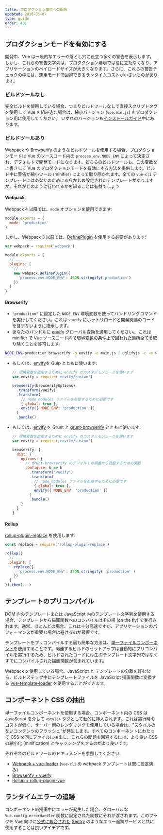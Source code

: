 ```yaml
---
title: プロダクション環境への配信
updated: 2018-05-07
type: guide
order: 401
---
```


## プロダクションモードを有効にする

開発中、Vue は一般的なエラーや落とし穴に役立つ多くの警告を表示します。しかし、これらの警告文字列は、プロダクション環境では役に立たなくなり、アプリケーションのペイロードサイズが大きくなります。さらに、これらの警告チェックの中には、運用モードで回避できるランタイムコストが小さいものがあります。

### ビルドツールなし

完全ビルドを使用している場合、つまりビルドツールなしで直接スクリプトタグを使用して Vue を組み込む場合は、縮小バージョン (`vue.min.js`) をプロダクション用に使用してください。 いずれのバージョンも[インストールガイド](installation.html#lt-script-gt-直接組み込み)中にあります。

### ビルドツールあり

Webpack や Browserify のようなビルドツールを使用する場合、プロダクションモードは Vue のソースコード内の `process.env.NODE_ENV` によって決定され、デフォルトで開発モードになります。どちらのビルドツールも、この変数を上書きして Vue のプロダクションモードを有効にする方法を提供します。ビルド中に警告が縮小ツール (minifier) によって取り除かれます。全ての `vue-cli` テンプレートにはあなたのためにあらかじめ設定されたテンプレートがありますが、それがどのように行われるかを知ることは有益でしょう:

#### Webpack

Webpack 4 以降では、`mode` オプションを使用できます:

``` js
module.exports = {
  mode: 'production'
}
```

しかし、Webpack 3 以前では、[DefinePlugin](https://webpack.js.org/plugins/define-plugin/) を使用する必要があります:

```javascript
var webpack = require('webpack')

module.exports = {
  // ...
  plugins: [
    // ...
    new webpack.DefinePlugin({
      'process.env.NODE_ENV': JSON.stringify('production')
    })
  ]
}
```
#### Browserify

- `"production"` に設定した `NODE_ENV` 環境変数を使ってバンドリングコマンドを実行してください。これは `vueify` にホットリロードと開発関連のコードを含まないように指示します。
- あなたのバンドルに [envify](https://github.com/hughsk/envify) グローバル変換を適用してください。 これは minifier で Vue ソースコード内で環境変数の条件上で囲われた箇所全てを取り除くことを許可します。


``` bash
NODE_ENV=production browserify -g envify -e main.js | uglifyjs -c -m > build.js
```

- もしくは、[envify](https://github.com/hughsk/envify)を Gulp とともに使います:

  ``` js
  // 環境変数を指定するために envify のカスタムモジュールを使います
  var envify = require('envify/custom')

  browserify(browserifyOptions)
    .transform(vueify)
    .transform(
      // node_modules ファイルを処理するために必要です
      { global: true },
      envify({ NODE_ENV: 'production' })
    )
    .bundle()
  ```
  
- もしくは、[envify](https://github.com/hughsk/envify) を Grunt と [grunt-browserify](https://github.com/jmreidy/grunt-browserify) とともに使います:

  ``` js
  // 環境変数を指定するために envify のカスタムモジュールを使います
  var envify = require('envify/custom')
  
  browserify: {
    dist: {
      options: {
        // grunt-browserify のデフォルトの順番から逸脱するための関数
        configure: b => b
          .transform('vueify')
          .transform(
            // node_modules ファイルを処理するために必要です
            { global: true },
            envify({ NODE_ENV: 'production' })
          )
          .bundle()
      }
    }
  }
  ```

#### Rollup

[rollup-plugin-replace](https://github.com/rollup/rollup-plugin-replace) を使用します:

```javascript
const replace = require('rollup-plugin-replace')

rollup({
  // ...
  plugins: [
    replace({
      'process.env.NODE_ENV': JSON.stringify( 'production' )
    })
  ]
}).then(...)
```

## テンプレートのプリコンパイル

DOM 内のテンプレートまたは JavaScript 内のテンプレート文字列を使用する場合、テンプレートから描画関数へのコンパイルはその場 (on the fly) で実行されます。通常、ほとんどの場合、これは十分高速ですが、アプリケーションのパフォーマンスが重要な場合は避けるのが最善です。

テンプレートをプリコンパイルする最も簡単な方法は、[単一ファイルコンポーネント](single-file-components.html)を使用することです。関連するビルドのセットアップは自動的にプリコンパイルを実行するため、ビルドされたコードには生のテンプレート文字列ではなくすでにコンパイルされた描画関数が含まれています。

Webpack を使用している場合、JavaScript と テンプレートの分離を好むなら、ビルドステップ中にテンプレートファイルを JavaScript 描画関数に変換する [vue-template-loader](https://github.com/ktsn/vue-template-loader) を使用することができます。

## コンポーネント CSS の抽出

単一ファイルコンポーネントを使用する場合、コンポーネント内の CSS は JavaScript を介して `<style>` タグとして動的に挿入されます。これは実行時のコストが低く、サーバー側のレンダリングを使用している場合は、"スタイルのないコンテンツのフラッシュ"が発生します。すべてのコンポーネントにわたって CSS を同じファイルに抽出し、これらの問題を回避するには、より良い CSS の縮小化 (minification) とキャッシングをするのがより良いです。

それぞれのビルドツールのドキュメントを参照してください:

- [Webpack + vue-loader](https://vue-loader.vuejs.org/ja/configurations/extract-css.html) (`vue-cli` の webpack テンプレートは既に設定済み)
- [Browserify + vueify](https://github.com/vuejs/vueify#css-extraction)
- [Rollup + rollup-plugin-vue](https://vuejs.github.io/rollup-plugin-vue/#/en/2.3/?id=custom-handler)

## ランタイムエラーの追跡

コンポーネントの描画中にエラーが発生した場合、グローバルな `Vue.config.errorHandler` 関数に設定された関数にそれが渡されます。このフックを Vue 向けに[公式に統合された](https://sentry.io/for/vue/) [Sentry](https://sentry.io) のようなエラー追跡サービスと共に使用することは良いアイデアです。
